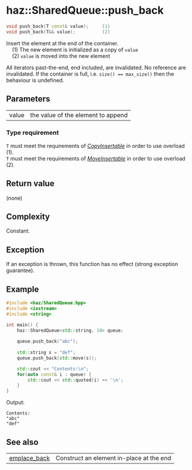 # **haz::SharedQueue::push_back**

```cpp
void push_back(T const& value);     (1)
void push_back(T&& value);          (2)
```

Insert the element at the end of the container.  
&nbsp;&nbsp;&nbsp;&nbsp;(1) The new element is initialized as a copy of `value`  
&nbsp;&nbsp;&nbsp;&nbsp;(2) `value` is moved into the new element  

All iterators past-the-end, end included, are invalidated. No reference are invalidated.
If the container is full, i.e. `size() == max_size()` then the behaviour is undefined.

## Parameters
|||
| ---:| --- |
| value | the value of the element to append |

### Type requirement
`T` must meet the requirements of *[CopyInsertable](https://en.cppreference.com/w/cpp/named_req/CopyInsertable)* in order to use overload (1).  
`T` must meet the requirements of *[MoveInsertable](https://en.cppreference.com/w/cpp/named_req/MoveInsertable)* in order to use overload (2).

## Return value
(none)

## Complexity
Constant.

## Exception
If an exception is thrown, this function has no effect (strong exception guarantee).

## Example

```cpp
#include <haz/SharedQueue.hpp>
#include <iostream>
#include <string>

int main() {
    haz::SharedQueue<std::string, 10> queue;
    
    queue.push_back("abc");
    
    std::string s = "def";
    queue.push_back(std::move(s));

    std::cout << "Contents:\n";
    for(auto const& i : queue) {
        std::cout << std::quoted(i) << '\n';
    }
}
```
Output:
```
Contents:
"abc"
"def"
```

## See also
|||
| ---:| --- |
| [emplace_back](emplace_back.md) | Construct an element in-place at the end |
